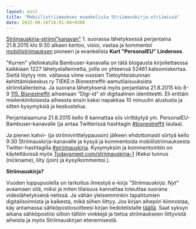 ```yaml
---
layout: post
title: "Mobiilistriimauksen evankelista Striimauskirja-striimissä"
date: 2015-08-16T16:01:04+0300
---
```


[Striimauskirja-striimi"kanavan"](https://livestream.com/Infocrea-fi/Striimauskirja) 1. suorassa lähetyksessä perjantaina 21.8.2015 klo 9:30 alkaen kertoo, visioi, vastaa ja kommentoi [mobiilistriimauksen](http://bambuser.com/channel/personaleu) pioneeri ja evankelista **Kurt "PersonalEU" Linderoos**.<!--more-->

"Kurren" yllelinkatulla Bambuser-kanavalla on tätä blogausta kirjoitettaessa kaikkiaan 1227 lähetystallennetta, joilla on yhteensä 52461 katsomiskertaa. Sieltä löytyy mm. valtaosa viime vuosien Tietoyhteiskunnan kehittämiskeskus ry TIEKE:n Bisnestreffit-aamutilaisuuksista striimitallenteina. Ja suorana lähetyksenä myös perjantaina 21.8.2015 klo 8-9 [115. Bisnestreffit](http://www.tieke.fi/display/tapahtumia/115.+Bisnestreffit%3A+Digi-Id) aiheenaan "Digi-id" eli digitaalinen identiteetti. Eli erittäin mielenkiintoisesta aiheesta ensin kaksi napakkaa 10 minuutin alustusta ja sitten kysymyksiä ja keskustelua.

Perjantaiaamuna 21.8.2015 kello 8 kannattaa siis virittäytyä ym. PersonalEU-Bambuser-kanavalle (ja antaa Twitterissä hashtagin [#bisnestreffit](https://twitter.com/search?f=tweets&q=%23bisnestreffit) laulaa).

Ja pienen kahvi- (ja striimivirittelypaussin) jälkeen ehdottomasti siirtyä kello 9:30 Striimauskirja-kanavalle ja kysyä ja kommentoida mobiilistriimauksesta Twitter-hashtagilla [#striimauskirja](https://twitter.com/search?f=tweets&q=%23striimauskirja). Kysymyksiin ja kommentointiin on käytettävissä myös [Todaysmeet.com/striimauskirja-1](https://todaysmeet.com/striimauskirja-1) (Keksi tunnus (nickname), liity (join) ja kysy/kommentoi.).

**Striimauskirja?** 

Vuoden loppupuolella on tarkoitus ilmestyä e-kirja *"Striimauskirja. Nyt"* avaamaan sitä, miksi ja miten tilaisuus kannattaa toteuttaa suorana videolähetyksenä netissä. Ja vähän yleisemminkin tapahtumien digitalisoinnista ja kaikesta, mikä siihen liittyy. Jos kirjan aihepiiri kiinnostaa, käy antamassa sähköpostiosoitteesi kirjan tiedotelistalle [täällä](http://striimauskirja.launchrock.com/). Saat syksyn aikana sähköpostiisi silloin tällöin vinkkejä ja tietoa striimaukseen liittyvistä aiheista ja myös Striimauskirjan etenemisestä. 